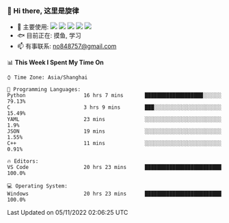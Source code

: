### 👋 Hi there, 这里是旋律
- 🔭 主要使用: 
![](https://img.shields.io/badge/-Python-3e74a2?style=flat-square&logo=Python&logoColor=fff)
![](https://img.shields.io/badge/-Java-007396?mstyle=flat-square&logo=OpenJDK&logoColor=fff)
![](https://img.shields.io/badge/-Node.js-339933?style=flat-square&logo=Node.js&logoColor=fff)
![](https://img.shields.io/badge/-PostgreSQL-4169e1?style=flat-square&logo=PostgreSQL&logoColor=fff)
![](https://img.shields.io/badge/-VSCode-007acc?style=flat-square&logo=Visual-Studio-Code&logoColor=fff)
- 🐟 目前正在: 摸鱼, 学习
- 📫 有事联系: no848757@gmail.com

<!--START_SECTION:waka-->
📊 **This Week I Spent My Time On** 

```text
⌚︎ Time Zone: Asia/Shanghai

💬 Programming Languages: 
Python                   16 hrs 7 mins       ███████████████████░░░░░░   79.13% 
C                        3 hrs 9 mins        ███░░░░░░░░░░░░░░░░░░░░░░   15.49% 
YAML                     23 mins             ░░░░░░░░░░░░░░░░░░░░░░░░░   1.9% 
JSON                     19 mins             ░░░░░░░░░░░░░░░░░░░░░░░░░   1.55% 
C++                      11 mins             ░░░░░░░░░░░░░░░░░░░░░░░░░   0.91%

🔥 Editors: 
VS Code                  20 hrs 23 mins      █████████████████████████   100.0%

💻 Operating System: 
Windows                  20 hrs 23 mins      █████████████████████████   100.0%

```


 Last Updated on 05/11/2022 02:06:25 UTC
<!--END_SECTION:waka-->
